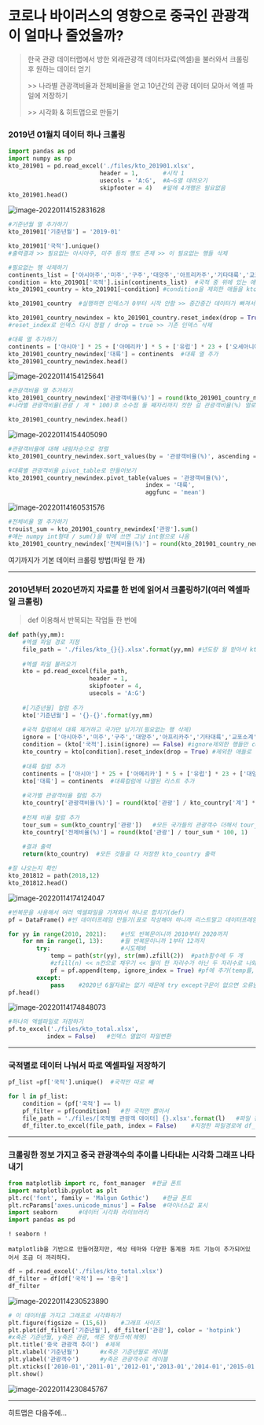 #  코로나 바이러스의 영향으로 중국인 관광객이 얼마나 줄었을까?

> 한국 관광 데이터랩에서 방한 외래관광객 데이터자료(엑셀)을 불러와서 크롤링 후 원하는 데이터 얻기
>
> \>> 나라별 관광객비율과 전체비율을 얻고 10년간의 관광 데이터 모아서 엑셀 파일에 저장하기
>
> \>> 시각화 & 히트맵으로 만들기



### 2019년 01월치 데이터 하나 크롤링

```python
import pandas as pd
import numpy as np
kto_201901 = pd.read_excel('./files/kto_201901.xlsx',
                          header = 1,		#시작 1
                          usecols = 'A:G',	#A~G열 데려오기
                          skipfooter = 4)	#밑에 4개행은 필요없음
kto_201901.head()
```

![image-20220114152831628](Crawling_CoronaVirus.assets/image-20220114152831628.png)

```python
#기준년월 열 추가하기
kto_201901['기준년월'] = '2019-01'
```

```python
kto_201901['국적'].unique()
#출력결과 >> 필요없는 아시아주, 미주 등의 행도 존재 >> 이 필요없는 행들 삭제

#필요없는 행 삭제하기
continents_list = ['아시아주','미주','구주','대양주','아프리카주','기타대륙','교포소계']
condition = kto_201901['국적'].isin(continents_list)	#국적 중 위에 있는 애들을 condition으로
kto_201901_country = kto_201901[~condition] #condition을 제외한 애들을 kto_201901_country에 저장

kto_201901_country  #실행하면 인덱스가 0부터 시작 안함 >> 중간중간 데이터가 빠져서 >> 다시 만들어

kto_201901_country_newindex = kto_201901_country.reset_index(drop = True)
#reset_index로 인덱스 다시 정렬 / drop = true >> 기존 인덱스 삭제
```

```python
#대륙 열 추가하기
continents = ['아시아'] * 25 + ['아메리카'] * 5 + ['유럽'] * 23 + ['오세아니아'] * 3 + ['아프리카'] * 2 + ['기타대륙'] + ['교포']
kto_201901_country_newindex['대륙'] = continents  #대륙 열 추가
kto_201901_country_newindex.head()
```

![image-20220114154125641](Crawling_CoronaVirus.assets/image-20220114154125641.png)

```python
#관광객비율 열 추가하기
kto_201901_country_newindex['관광객비율(%)'] = round(kto_201901_country_newindex['관광'] / kto_201901_country_newindex['계'] * 100, 2) 
#나라별 관광객비율(관광 / 계 * 100)후 소수점 둘 째자리까지 컷한 걸 관광객비율(%) 열로 추가

kto_201901_country_newindex.head()
```

![image-20220114154405090](Crawling_CoronaVirus.assets/image-20220114154405090.png)

```python
#관광객비율에 대해 내림차순으로 정렬
kto_201901_country_newindex.sort_values(by = '관광객비율(%)', ascending = False,inplace = False)		#inplace >> True로 하면 데이터 저장되는 거

#대륙별 관광객비율 pivot_table로 만들어보기
kto_201901_country_newindex.pivot_table(values = '관광객비율(%)',
                                       index = '대륙',
                                       aggfunc = 'mean')
```

![image-20220114160531576](Crawling_CoronaVirus.assets/image-20220114160531576.png)

```python
#전체비율 열 추가하기
trouist_sum = kto_201901_country_newindex['관광'].sum()
#얘는 numpy int형태 / sum()을 밖에 쓰면 그냥 int형으로 나옴
kto_201901_country_newindex['전체비율(%)'] = round(kto_201901_country_newindex['관광'] / tourist_sum * 100, 1)
```



여기까지가 기본 데이터 크롤링 방법(파일 한 개)

---

### 2010년부터 2020년까지 자료를 한 번에 읽어서 크롤링하기(여러 엑셀파일 크롤링)

> def 이용해서 반복되는 작업들 한 번에



```python
def path(yy,mm):
    #엑셀 파일 경로 지정
    file_path = './files/kto_{}{}.xlsx'.format(yy,mm) #년도랑 월 받아서 kto_yymm인 파일 경로
    
    #엑셀 파일 불러오기
    kto = pd.read_excel(file_path,
                       header = 1,
                       skipfooter = 4,
                       usecols = 'A:G')
    
    #[기준년월] 컬럼 추가
    kto['기준년월'] = '{}-{}'.format(yy,mm)
    
    #국적 컬럼에서 대륙 제거하고 국가만 남기기(필요없는 행 삭제)
    ignore = ['아시아주','미주','구주','대양주','아프리카주','기타대륙','교포소계'] #필요없는 행들
    condition = (kto['국적'].isin(ignore) == False) #ignore제외한 행들만 condition에
    kto_country = kto[condition].reset_index(drop = True) #제외한 애들로 리셋 인덱스해서 새로
    
    #대륙 컬럼 추가
    continents = ['아시아'] * 25 + ['아메리카'] * 5 + ['유럽'] * 23 + ['대양주'] * 3 + ['아프리	카'] * 2 + ['기타대륙'] + ['교포']  #해당 대륙들 숫자 세서 나열
    kto['대륙'] = continents  #대륙컬럼에 나열된 리스트 추가
    
    #국가별 관광객비율 컬럼 추가
    kto_country['관광객비율(%)'] = round(kto['관광'] / kto_country['계'] * 100, 1)
    
    #전체 비율 컬럼 추가
    tour_sum = sum(kto_country['관광'])	#모든 국가들의 관광객수 더해서 tour_sum에
    kto_country['전체비율(%)'] = round(kto['관광'] / tour_sum * 100, 1)
    
    #결과 출력
    return(kto_country)  #모든 것들을 다 저장한 kto_country 출력
```

```python
#잘 나오는지 확인
kto_201812 = path(2018,12)
kto_201812.head()
```

![image-20220114174124047](Crawling_CoronaVirus.assets/image-20220114174124047.png)

```python
#반복문을 사용해서 여러 엑셀파일을 가져와서 하나로 합치기(def)
pf = DataFrame() #빈 데이터프레임 만들기(표로 작성해야 하니까 리스트말고 데이터프레임)

for yy in range(2010, 2021):	#년도 반복문이니까 2010부터 2020까지
    for mm in range(1, 13):		#월 반복문이니까 1부터 12까지
        try:					#시도해봐
            temp = path(str(yy), str(mm).zfill(2))	#path함수에 두 개 
            #zfill(n) << n칸으로 채우기 << 월이 한 자리수가 아닌 두 자리수로 나와야 하기 때문에
            pf = pf.append(temp, ignore_index = True) #pf에 추가(temp를, 인덱스 무시)
        except:
            pass	#2020년 6월자료는 없기 때문에 try except구문이 없으면 오류남
pf.head()
```

![image-20220114174848073](Crawling_CoronaVirus.assets/image-20220114174848073.png)

```python
#하나의 엑셀파일로 저장하기
pf.to_excel('./files/kto_total.xlsx',
           index = False)	#인덱스 열없이 파일변환
```



---

### 국적별로 데이터 나눠서 따로 엑셀파일 저장하기

```python
pf_list =pf['국적'].unique()	#국적만 따로 빼

for l in pf_list:
    condition = (pf['국적'] == l)
    pf_filter = pf[condition]	#한 국적만 뽑아서
    file_path = './files/[국적별 관광객 데이터] {}.xlsx'.format(l)	#파일 경로 지정
    df_filter.to_excel(file_path, index = False)	#지정한 파일경로에 df_filter 
```





---

### 크롤링한 정보 가지고 중국 관광객수의 추이를 나타내는 시각화 그래프 나타내기

```python
from matplotlib import rc, font_manager  #한글 폰트
import matplotlib.pyplot as plt
plt.rc('font', family = 'Malgun Gothic')	#한글 폰트
plt.rcParams['axes.unicode_minus'] = False	#마이너스값 표시
import seaborn		#데이터 시각화 라이브러리
import pandas as pd
```

```
! seaborn !

matplotlib을 기반으로 만들어졌지만, 색상 테마와 다양한 통계용 차트 기능이 추가되어있어서 조금 더 까리하다.
```

```python
df = pd.read_excel('./files/kto_total.xlsx')
df_filter = df[df['국적'] == '중국']
df_filter
```

![image-20220114230523890](Crawling_CoronaVirus.assets/image-20220114230523890.png)

```python
# 이 데이터를 가지고 그래프로 시각화하기
plt.figure(figsize = (15,6))    #그래프 사이즈
plt.plot(df_filter['기준년월'], df_filter['관광'], color = 'hotpink')	
#x축은 기준년월, y축은 관광, 색은 핫핑크색(헤헷)
plt.title('중국 관광객 추이')	#제목
plt.xlabel('기준년월')		#x축은 기준년월로 레이블
plt.ylabel('관광객수')		#y축은 관광객수로 레이블
plt.xticks(['2010-01','2011-01','2012-01','2013-01','2014-01','2015-01','2016-01','2017-01','2018-01','2019-01','2020-01'])	#얘를 하는 이유는 자료를 더 깔끔하게 보기 위해서(안하면 지저분)
plt.show()
```

![image-20220114230845767](Crawling_CoronaVirus.assets/image-20220114230845767.png)



---

 히트맵은 다음주에...